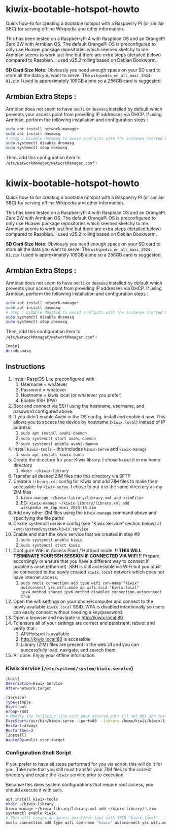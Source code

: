 # kiwix-bootable-hotspot-howto

Quick how-to for creating a bootable hotspot with a Raspberry Pi (or similar SBC) for serving offline Wikipedia and other information.

This has been tested on a RaspberryPi 4 with Raspbian OS and an OrangePi Zero 2W with Armbian OS.  The default OrangePi OS is preconfigured to only use Huawei package repositories which seemed sketchy to me.  Armbian seems to work just fine but there are extra steps (detailed below) compared to Raspbian.  I used v25.2 rolling based on Debian Bookworm.

**SD Card Size Note**:  Obviously you need enough space on your SD card to store all the data you want to serve.  The `wikipedia_en_all_maxi_2024-01.zim` I used is approximately 109GB alone so a 256GB card is suggested.

## Armbian Extra Steps : 

Armbian does not seem to have `nmcli` or `dnsmasq` installed by default which prevents your access point from providing IP addresses via DHCP.  If using Armbian, perform the following installation and configuration steps : 
```bash
sudo apt install network-manager
sudo apt install dnsmasq
# Stop / Disable dnsmasq to avoid conflicts with the instance started by Network Manager
sudo systemctl disable dnsmasq
sudo systemctl stop dnsmasq
```

Then, add this configuration item to `/etc/NetworkManager/NetworkManager.conf` :
# kiwix-bootable-hotspot-howto

Quick how-to for creating a bootable hotspot with a Raspberry Pi (or similar SBC) for serving offline Wikipedia and other information.

This has been tested on a RaspberryPi 4 with Raspbian OS and an OrangePi Zero 2W with Armbian OS.  The default OrangePi OS is preconfigured to only use Huawei package repositories which seemed sketchy to me.  Armbian seems to work just fine but there are extra steps (detailed below) compared to Raspbian.  I used v25.2 rolling based on Debian Bookworm.

**SD Card Size Note**:  Obviously you need enough space on your SD card to store all the data you want to serve.  The `wikipedia_en_all_maxi_2024-01.zim` I used is approximately 109GB alone so a 256GB card is suggested.

## Armbian Extra Steps : 

Armbian does not seem to have `nmcli` or `dnsmasq` installed by default which prevents your access point from providing IP addresses via DHCP.  If using Armbian, perform the following installation and configuration steps : 
```bash
sudo apt install network-manager
sudo apt install dnsmasq
# Stop / Disable dnsmasq to avoid conflicts with the instance started by Network Manager
sudo systemctl disable dnsmasq
sudo systemctl stop dnsmasq
```

Then, add this configuration item to `/etc/NetworkManager/NetworkManager.conf` :
```bash
[main]
dns=dnsmasq
```


## Instructions
1. Install RaspiOS Lite preconfigured with
   1. Username = whatever
   2. Password = whatever
   3. Hostname = kiwix.local (or whatever you prefer)
   4. Enable SSH (PW)
2. Boot and connect via SSH using the hostname, username, and password configured above.
3. If you didn't enable Avahi in the OS config, install and enable it now.  This allows you to access the device by hostname (`kiwix.local`) instead of IP address.
   1. `sudo apt install avahi-daemon`
   2. `sudo systemctl start avahi-daemon`
   3. `sudo systemctl enable avahi-daemon`
4. Install `kiwix-tools` - this includes `kiwix-serve` and `kiwix-manage`
   1. `sudo apt install kiwix-tools`
5. Create the directory for your Kiwix library.  I chose to put it in my home directory
   1. `mkdir ~/kiwix-library`
6. Transfer all desired ZIM files into this directory via SFTP
7. Create a `library.xml` config for Kiwix and add ZIM files to make them accessible by `kiwix-serve`.  I chose to put it in the same directory as my ZIM files
   1. `kiwix-manage ~/kiwix-library/library.xml add <zimFile>`
   2. EG: `kiwix-manage ~/kiwix-library/library.xml add wikipedia_en_top_mini_2023-10.zim`
8.   Add any other ZIM files using the `kiwix-manage` command above and specifying the file paths
9.   Create systemctl service config (see "Kiwix Service" section below) at `/etc/systemd/system/kiwix.service`
10.  Enable and start the kiwix service that we created in step #9
     1. `sudo systemctl enable kiwix`
     2. `sudo systemctl start kiwix`
11.  Configure WiFi in Access Point / HotSpot mode.  **!! THIS WILL TERMINATE YOUR SSH SESSION IF CONNECTED VIA WIFI !!**  Prepare accordingly or ensure that you have a different way to connect if problems arise (ethernet).  SSH is still accessible via WiFi but you must be connected to the newly created `kiwix.local` network which does not have internet access.
     1. `sudo nmcli connection add type wifi con-name "kiwix" autoconnect yes wifi.mode ap wifi.ssid "kiwix.local" ipv4.method shared ipv6.method disabled connection.autoconnect true`
12. Open the wifi settings on your phone/computer and connect to the newly available `kiwix.local` SSID.  WPA is disabled intentionally so users can easily connect without needing a key/password.
13. Open a browser and navigate to http://kiwix.local:80
14. To ensure all of your settings are correct and persistent, reboot and verify that :
    1.  AP/Hotspot is available
    2.  http://kiwix.local:80 is accessible
    3.  Library (ZIM) files are present in the web UI and you can successfully load, navigate, and search them.
15. All done.  Enjoy your offline information.



### Kiwix Service (`/etc/systemd/system/kiwix.service`)
```bash
[Unit]
Description=Kiwix Service
After=network.target

[Service]
Type=simple
User=root
Group=root
# Modify the following line with your desired port (if not 80) and the correct path to your library.xml.  The default will work if you used the same configurations/paths specified above.
ExecStart=/usr/bin/kiwix-serve --port=80 --library /home/kiwix/kiwix-library/library.xml
Restart=always
RestartSec=3
[Install]
WantedBy=multi-user.target
```

### Configuration Shell Script
If you prefer to have all steps performed for you via script, this will do it for you.  Take note that you still must transfer your ZIM files to the correct directory and create the `kiwix` service prior to execution.

Because this does system configurations that require root access, you should execute it with `sudo`.
```bash
apt install kiwix-tools
mkdir ~/kiwix-library
kiwix-manage ~/kiwix-library/library.xml add ~/kiwix-library/*.zim
systemctl enable kiwix
# This will create an access point/hot spot with SSID "kiwix.local".  I chose this so that the SSID is the same as the hostname so it's easier to understand and find the service on the network for users.
nmcli connection add type wifi con-name "kiwix" autoconnect yes wifi.mode ap wifi.ssid "kiwix.local" ipv4.method shared ipv6.method disabled connection.autoconnect true
```
